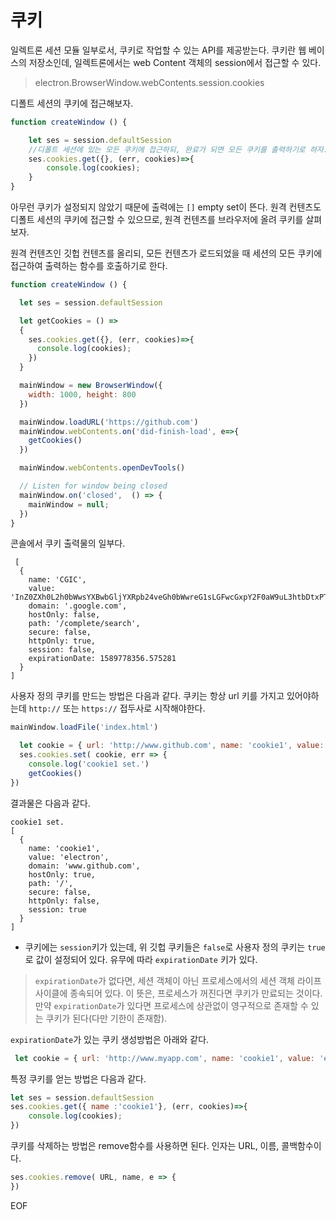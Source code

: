 # 쿠키 

일렉트론 세션 모듈 일부로서, 쿠키로 작업할 수 있는 API를 제공받는다. 쿠키란 웹 베이스의 저장소인데, 일렉트론에서는 web Content 객체의 session에서 접근할 수 있다.

> electron.BrowserWindow.webContents.session.cookies 

디폴트 세션의 쿠키에 접근해보자. 

```js
function createWindow () {

    let ses = session.defaultSession
    //디폴트 세션에 있는 모든 쿠키에 접근하되, 완료가 되면 모든 쿠키를 출력하기로 하자. 
    ses.cookies.get({}, (err, cookies)=>{
        console.log(cookies);
    }
}
```
아무런 쿠키가 설정되지 않았기 때문에 출력에는 `[]` empty set이 뜬다. 원격 컨텐츠도 디폴트 세션의 쿠키에 접근할 수 있으므로, 원격 컨텐츠를 브라우저에 올려 쿠키를 살펴보자.  

원격 컨텐츠인 깃헙 컨텐츠를 올리되, 모든 컨텐츠가 로드되었을 때 세션의 모든 쿠키에 접근하여 출력하는 함수를 호출하기로 한다.  

```js
function createWindow () {

  let ses = session.defaultSession

  let getCookies = () =>
  {
    ses.cookies.get({}, (err, cookies)=>{
      console.log(cookies);
    })
  }

  mainWindow = new BrowserWindow({
    width: 1000, height: 800
  })

  mainWindow.loadURL('https://github.com')
  mainWindow.webContents.on('did-finish-load', e=>{
    getCookies()
  })

  mainWindow.webContents.openDevTools()

  // Listen for window being closed
  mainWindow.on('closed',  () => {
    mainWindow = null;
  })
}
```

콘솔에서 쿠키 출력물의 일부다.
```
 [
  {
    name: 'CGIC',
    value: 'InZ0ZXh0L2h0bWwsYXBwbGljYXRpb24veGh0bWwreG1sLGFwcGxpY2F0aW9uL3htbDtxPTAuOSxpbWFnZS93ZWJwLGltYWdlL2FwbmcsKi8qO3E9MC44LGFwcGxpY2F0aW9uL3NpZ25lZC1leGNoYW5nZTt2PWIz',
    domain: '.google.com',
    hostOnly: false,
    path: '/complete/search',
    secure: false,
    httpOnly: true,
    session: false,
    expirationDate: 1589778356.575281
  }
]
```

사용자 정의 쿠키를 만드는 방법은 다음과 같다. 쿠키는 항상 url 키를 가지고 있어야하는데 `http://` 또는 `https://` 접두사로 시작해야한다.  

```js
mainWindow.loadFile('index.html')

  let cookie = { url: 'http://www.github.com', name: 'cookie1', value: 'electron'}
  ses.cookies.set( cookie, err => {
    console.log('cookie1 set.')
    getCookies()
})
```

결과물은 다음과 같다.  

```
cookie1 set.
[
  {
    name: 'cookie1',
    value: 'electron',
    domain: 'www.github.com',
    hostOnly: true,
    path: '/',
    secure: false,
    httpOnly: false,
    session: true
  }
]
```

* 쿠키에는 `session`키가 있는데, 위 깃헙 쿠키들은 `false`로 사용자 정의 쿠키는 `true`로 값이 설정되어 있다. 유무에 따라 `expirationDate` 키가 있다. 
> `expirationDate`가 없다면, 세션 객체이 아닌 프로세스에서의 세션 객체 라이프사이클에 종속되어 있다. 이 뜻은, 프로세스가 꺼진다면 쿠키가 만료되는 것이다. 만약 `expirationDate`가 있다면 프로세스에 상관없이 영구적으로 존재할 수 있는 쿠키가 된다(다만 기한이 존재함).      

`expirationDate`가 있는 쿠키 생성방법은 아래와 같다. 
```js
 let cookie = { url: 'http://www.myapp.com', name: 'cookie1', value: 'electron', expirationDate : 1613852855}
```

특정 쿠키를 얻는 방법은 다음과 같다.  
```js
let ses = session.defaultSession
ses.cookies.get({ name :'cookie1'}, (err, cookies)=>{
    console.log(cookies);
})
```

쿠키를 삭제하는 방법은 remove함수를 사용하면 된다. 인자는 URL, 이름, 콜백함수이다.   
```js
ses.cookies.remove( URL, name, e => {
})
```

EOF
